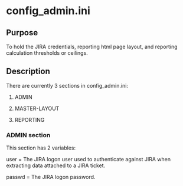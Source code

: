 # config_admin.ini

## Purpose

To hold the JIRA credentials, reporting html page layout, and reporting calculation thresholds or ceilings.

## Description

There are currently 3 sections in config_admin.ini:

1. ADMIN

2. MASTER-LAYOUT

3. REPORTING

### ADMIN section

This section has 2 variables:

user = The JIRA logon user used to authenticate against JIRA when extracting data attached to a JIRA ticket.

passwd = The JIRA logon password.
